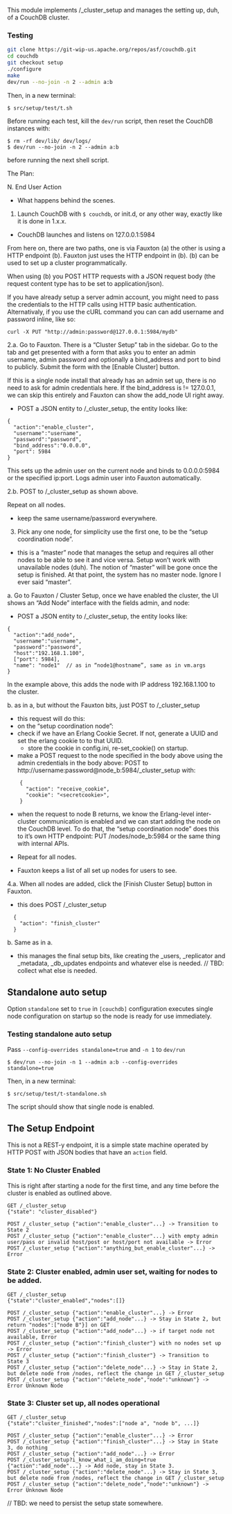 This module implements /_cluster_setup and manages the setting up, duh, of a CouchDB cluster.

### Testing

```bash
git clone https://git-wip-us.apache.org/repos/asf/couchdb.git
cd couchdb
git checkout setup
./configure
make
dev/run --no-join -n 2 --admin a:b
```

Then, in a new terminal:

    $ src/setup/test/t.sh

Before running each test, kill the `dev/run` script, then reset the
CouchDB instances with:

    $ rm -rf dev/lib/ dev/logs/
    $ dev/run --no-join -n 2 --admin a:b

before running the next shell script.

The Plan:

N. End User Action
- What happens behind the scenes.


1. Launch CouchDB with `$ couchdb`, or init.d, or any other way, exactly
like it is done in 1.x.x.
- CouchDB launches and listens on 127.0.0.1:5984

From here on, there are two paths, one is via Fauxton (a) the other is
using a HTTP endpoint (b). Fauxton just uses the HTTP endpoint in (b).
(b) can be used to set up a cluster programmatically.

When using (b) you POST HTTP requests with a JSON request body (the request content type has to be set to application/json).

If you have already setup a server admin account, you might need to pass the credentials to the HTTP calls using HTTP basic authentication.
Alternativaly, if you use the cURL command you can can add username and password inline, like so:

```
curl -X PUT "http://admin:password@127.0.0.1:5984/mydb"
```

2.a. Go to Fauxton. There is a “Cluster Setup” tab in the sidebar. Go
to the tab and get presented with a form that asks you to enter an admin
username, admin password and optionally a bind_address and port to bind
to publicly. Submit the form with the [Enable Cluster] button.

If this is a single node install that already has an admin set up, there
is no need to ask for admin credentials here. If the bind_address is !=
127.0.0.1, we can skip this entirely and Fauxton can show the add_node
UI right away.

- POST a JSON entity to /_cluster_setup, the entity looks like:  
```
{
  "action":"enable_cluster",
  "username":"username",
  "password":"password",
  "bind_address":"0.0.0.0",
  "port": 5984
}
```

This sets up the admin user on the current node and binds to 0.0.0.0:5984
or the specified ip:port. Logs admin user into Fauxton automatically.

2.b. POST to /_cluster_setup as shown above.

Repeat on all nodes.
- keep the same username/password everywhere.


3. Pick any one node, for simplicity use the first one, to be the
“setup coordination node”.
- this is a “master” node that manages the setup and requires all
  other nodes to be able to see it and vice versa. Setup won’t work
  with unavailable nodes (duh). The notion of “master” will be gone
  once the setup is finished. At that point, the system has no
  master node. Ignore I ever said “master”.

a. Go to Fauxton / Cluster Setup, once we have enabled the cluster, the
UI shows an “Add Node” interface with the fields admin, and node:
- POST a JSON entity to /_cluster_setup, the entity looks like:
```
{
  "action":"add_node",
  "username":"username",
  "password":"password",
  "host":"192.168.1.100",
  ["port": 5984],
  "name": "node1"  // as in “node1@hostname”, same as in vm.args
}
```

In the example above, this adds the node with IP address 192.168.1.100 to the cluster.

b. as in a, but without the Fauxton bits, just POST to /_cluster_setup
- this request will do this:
 - on the “setup coordination node”:
  - check if we have an Erlang Cookie Secret. If not, generate
    a UUID and set the erlang cookie to to that UUID.
    - store the cookie in config.ini, re-set_cookie() on startup.
  - make a POST request to the node specified in the body above
    using the admin credentials in the body above:
    POST to http://username:password@node_b:5984/_cluster_setup with:
```
    {
      "action": "receive_cookie",
      "cookie": "<secretcookie>",
    }
```

  - when the request to node B returns, we know the Erlang-level
    inter-cluster communication is enabled and we can start adding
    the node on the CouchDB level. To do that, the “setup
    coordination node” does this to it’s own HTTP endpoint:
    PUT /nodes/node_b:5984 or the same thing with internal APIs.

- Repeat for all nodes.
- Fauxton keeps a list of all set up nodes for users to see.


4.a. When all nodes are added, click the [Finish Cluster Setup] button
in Fauxton.
- this does POST /_cluster_setup
```
  {
    "action": "finish_cluster"
  }
```

b. Same as in a.

- this manages the final setup bits, like creating the _users,
  _replicator and _metadata, _db_updates endpoints and
  whatever else is needed. // TBD: collect what else is needed.

## Standalone auto setup

Option `standalone` set to `true` in `[couchdb]` configuration executes single node configuration on startup so the node is ready for use immediately.

### Testing standalone auto setup

Pass `--config-overrides standalone=true` and `-n 1` to `dev/run`


    $ dev/run --no-join -n 1 --admin a:b --config-overrides standalone=true


Then, in a new terminal:

    $ src/setup/test/t-standalone.sh

The script should show that single node is enabled. 

## The Setup Endpoint

This is not a REST-y endpoint, it is a simple state machine operated
by HTTP POST with JSON bodies that have an `action` field.

### State 1: No Cluster Enabled

This is right after starting a node for the first time, and any time
before the cluster is enabled as outlined above.

```
GET /_cluster_setup
{"state": "cluster_disabled"}

POST /_cluster_setup {"action":"enable_cluster"...} -> Transition to State 2
POST /_cluster_setup {"action":"enable_cluster"...} with empty admin user/pass or invalid host/post or host/port not available -> Error
POST /_cluster_setup {"action":"anything_but_enable_cluster"...} -> Error
```

### State 2: Cluster enabled, admin user set, waiting for nodes to be added.

```
GET /_cluster_setup
{"state":"cluster_enabled","nodes":[]}

POST /_cluster_setup {"action":"enable_cluster"...} -> Error
POST /_cluster_setup {"action":"add_node"...} -> Stay in State 2, but return "nodes":["node B"}] on GET
POST /_cluster_setup {"action":"add_node"...} -> if target node not available, Error
POST /_cluster_setup {"action":"finish_cluster"} with no nodes set up -> Error
POST /_cluster_setup {"action":"finish_cluster"} -> Transition to State 3
POST /_cluster_setup {"action":"delete_node"...} -> Stay in State 2, but delete node from /nodes, reflect the change in GET /_cluster_setup
POST /_cluster_setup {"action":"delete_node","node":"unknown"} -> Error Unknown Node
```

### State 3: Cluster set up, all nodes operational

```
GET /_cluster_setup
{"state":"cluster_finished","nodes":["node a", "node b", ...]}

POST /_cluster_setup {"action":"enable_cluster"...} -> Error
POST /_cluster_setup {"action":"finish_cluster"...} -> Stay in State 3, do nothing
POST /_cluster_setup {"action":"add_node"...} -> Error
POST /_cluster_setup?i_know_what_i_am_doing=true {"action":"add_node"...} -> Add node, stay in State 3.
POST /_cluster_setup {"action":"delete_node"...} -> Stay in State 3, but delete node from /nodes, reflect the change in GET /_cluster_setup
POST /_cluster_setup {"action":"delete_node","node":"unknown"} -> Error Unknown Node
```

// TBD: we need to persist the setup state somewhere.
